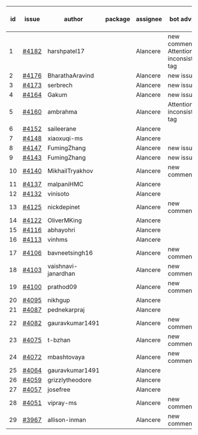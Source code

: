 | id | issue | author | package | assignee | bot advice | created date of issue | target release date | date from target |
| ------ | ------ | ------ | ------ | ------ | ------ | ------ | ------ | :-----: |
| 1 | [#4182](https://github.com/Azure/sdk-release-request/issues/4182) | harshpatel17 |  | Alancere | new comment. Attention to inconsistent tag | 05-18 | 06-23 |  |
| 2 | [#4176](https://github.com/Azure/sdk-release-request/issues/4176) | BharathaAravind |  | Alancere | new issue. | 05-18 | 06-23 |  |
| 3 | [#4173](https://github.com/Azure/sdk-release-request/issues/4173) | serbrech |  | Alancere | new issue. | 05-18 | 06-23 |  |
| 4 | [#4164](https://github.com/Azure/sdk-release-request/issues/4164) | Gakum |  | Alancere | new issue. | 05-14 | 06-23 |  |
| 5 | [#4160](https://github.com/Azure/sdk-release-request/issues/4160) | ambrahma |  | Alancere | Attention to inconsistent tag | 05-11 | 05-26 |  |
| 6 | [#4152](https://github.com/Azure/sdk-release-request/issues/4152) | saileerane |  | Alancere |  | 05-10 | 05-26 |  |
| 7 | [#4148](https://github.com/Azure/sdk-release-request/issues/4148) | xiaoxuqi-ms |  | Alancere |  | 05-09 | 05-26 |  |
| 8 | [#4147](https://github.com/Azure/sdk-release-request/issues/4147) | FumingZhang |  | Alancere | new issue. | 05-08 | 05-26 |  |
| 9 | [#4143](https://github.com/Azure/sdk-release-request/issues/4143) | FumingZhang |  | Alancere | new issue. | 05-08 | 05-26 |  |
| 10 | [#4140](https://github.com/Azure/sdk-release-request/issues/4140) | MikhailTryakhov |  | Alancere | new comment. | 05-07 | 05-26 |  |
| 11 | [#4137](https://github.com/Azure/sdk-release-request/issues/4137) | malpaniHMC |  | Alancere |  | 05-05 | 05-26 |  |
| 12 | [#4132](https://github.com/Azure/sdk-release-request/issues/4132) | vinisoto |  | Alancere |  | 05-05 | 05-26 |  |
| 13 | [#4125](https://github.com/Azure/sdk-release-request/issues/4125) | nickdepinet |  | Alancere | new comment. | 05-04 | 05-26 |  |
| 14 | [#4122](https://github.com/Azure/sdk-release-request/issues/4122) | OliverMKing |  | Alancere |  | 05-01 | 05-26 |  |
| 15 | [#4116](https://github.com/Azure/sdk-release-request/issues/4116) | abhayohri |  | Alancere |  | 05-01 | 05-26 |  |
| 16 | [#4113](https://github.com/Azure/sdk-release-request/issues/4113) | vinhms |  | Alancere |  | 04-28 | 05-26 |  |
| 17 | [#4106](https://github.com/Azure/sdk-release-request/issues/4106) | bavneetsingh16 |  | Alancere | new comment. | 04-28 | 05-26 |  |
| 18 | [#4103](https://github.com/Azure/sdk-release-request/issues/4103) | vaishnavi-janardhan |  | Alancere | new comment. | 04-27 | 05-26 |  |
| 19 | [#4100](https://github.com/Azure/sdk-release-request/issues/4100) | prathod09 |  | Alancere | new comment. | 04-26 | 05-26 |  |
| 20 | [#4095](https://github.com/Azure/sdk-release-request/issues/4095) | nikhgup |  | Alancere |  | 04-26 | 05-26 |  |
| 21 | [#4087](https://github.com/Azure/sdk-release-request/issues/4087) | pednekarpraj |  | Alancere |  | 04-25 | 05-26 |  |
| 22 | [#4082](https://github.com/Azure/sdk-release-request/issues/4082) | gauravkumar1491 |  | Alancere | new comment. | 04-24 | 05-26 |  |
| 23 | [#4075](https://github.com/Azure/sdk-release-request/issues/4075) | t-bzhan |  | Alancere | new comment. | 04-23 | 05-26 |  |
| 24 | [#4072](https://github.com/Azure/sdk-release-request/issues/4072) | mbashtovaya |  | Alancere | new comment. | 04-21 | 05-26 |  |
| 25 | [#4064](https://github.com/Azure/sdk-release-request/issues/4064) | gauravkumar1491 |  | Alancere |  | 04-18 | 05-26 |  |
| 26 | [#4059](https://github.com/Azure/sdk-release-request/issues/4059) | grizzlytheodore |  | Alancere |  | 04-18 | 05-26 |  |
| 27 | [#4057](https://github.com/Azure/sdk-release-request/issues/4057) | josefree |  | Alancere |  | 04-18 | 05-26 |  |
| 28 | [#4051](https://github.com/Azure/sdk-release-request/issues/4051) | vipray-ms |  | Alancere | new comment. | 04-17 | 05-26 |  |
| 29 | [#3967](https://github.com/Azure/sdk-release-request/issues/3967) | allison-inman |  | Alancere | new comment. | 03-22 | 04-28 |  |
